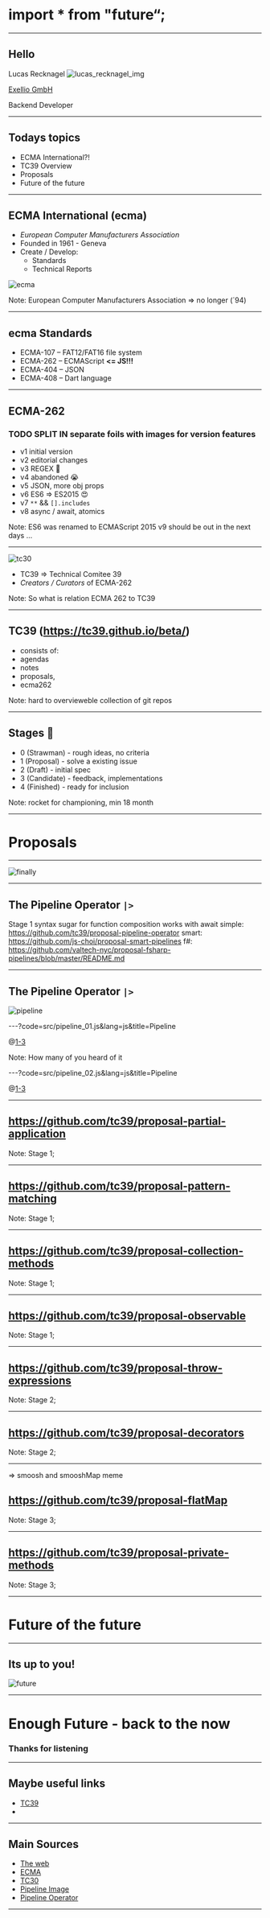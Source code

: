 # import * from "future“;

---

## Hello

Lucas Recknagel
![lucas_recknagel_img](assets/image/me.jpg "Lucas Recknagel")

[Exellio GmbH](https://www.exellio.de/)

Backend Developer

---

## Todays topics

* ECMA International?!
* TC39 Overview
* Proposals
* Future of the future

---

## ECMA International (ecma)

- _European Computer Manufacturers Association_
- Founded in 1961 - Geneva
- Create / Develop:
  - Standards
  - Technical Reports

![ecma](assets/image/ecma-logo.svg "ECMA International")

Note:
European Computer Manufacturers Association => no longer (´94)

---

## ecma Standards

- ECMA-107 – FAT12/FAT16 file system
- ECMA-262 – ECMAScript __<= JS!!!__
- ECMA-404 – JSON
- ECMA-408 – Dart language

---

## ECMA-262

### TODO SPLIT IN separate foils with images for version features

- v1 initial version
- v2 editorial changes
- v3 REGEX 🤯
- v4 abandoned 😭
- v5 JSON, more obj props
- v6 ES6 => ES2015 😍
- v7 `**` && `[].includes`
- v8 async / await, atomics

Note:
ES6 was renamed to ECMAScript 2015
v9 should be out in the next days ...

---

![tc30](assets/image/tc39s.png "TC39")

- TC39 => Technical Comitee 39
- _Creators / Curators_ of ECMA-262

Note:
So what is relation ECMA 262 to TC39

---

## TC39 (https://tc39.github.io/beta/)

- consists of:
 - agendas
 - notes
 - proposals,
 - ecma262

Note:
hard to overvieweble collection of git repos

---

## Stages 🚀

- 0 (Strawman) - rough ideas, no criteria
- 1 (Proposal) - solve a existing issue
- 2 (Draft) - initial spec
- 3 (Candidate) - feedback, implementations
- 4 (Finished) - ready for inclusion

Note:
rocket for championing, min 18 month

---

# Proposals

---

![finally](assets/image/proposals/finally.jpg)

---

## The Pipeline Operator `|>`

Stage 1
syntax sugar for function composition
works with await
simple: https://github.com/tc39/proposal-pipeline-operator
smart: https://github.com/js-choi/proposal-smart-pipelines
f#: https://github.com/valtech-nyc/proposal-fsharp-pipelines/blob/master/README.md

---

## The Pipeline Operator `|>`

![pipeline](assets/image/proposals/pipeline.jpg)

---?code=src/pipeline_01.js&lang=js&title=Pipeline

@[1-3](TODO)

Note:
How many of you heard of it

---?code=src/pipeline_02.js&lang=js&title=Pipeline

@[1-3](TODO)

---

## https://github.com/tc39/proposal-partial-application

Note:
Stage 1;

---

## https://github.com/tc39/proposal-pattern-matching

Note:
Stage 1;

---

## https://github.com/tc39/proposal-collection-methods

Note:
Stage 1;

---

## https://github.com/tc39/proposal-observable

Note:
Stage 1;

---

## https://github.com/tc39/proposal-throw-expressions

Note:
Stage 2;

---

## https://github.com/tc39/proposal-decorators

Note:
Stage 2;

---

=> smoosh and smooshMap meme

## https://github.com/tc39/proposal-flatMap

Note:
Stage 3;

---

## https://github.com/tc39/proposal-private-methods

Note:
Stage 3;

---

# Future of the future

---

## Its up to you!

![future](assets/image/proposals/future.jpg)

---

# Enough Future - back to the now
### Thanks for listening

---

## Maybe useful links

* [TC39](https://tc39.github.io/beta/)
*

---

## Main Sources

* [The web](https://google.com)
* [ECMA](https://www.ecma-international.org/)
* [TC30](https://github.com/tc39)
* [Pipeline Image](https://www.plastics.gl/construction/mega-wastewater-treatment-plant/)
* [Pipeline Operator](https://github.com/tc39/proposal-pipeline-operator)

---